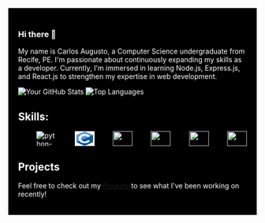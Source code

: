 <div style="background-color: black; color: white; padding: 20px;">

### Hi there 👋
My name is Carlos Augusto, a Computer Science undergraduate from Recife, PE. I'm passionate about continuously expanding my skills as a developer. Currently, I'm immersed in learning Node.js, Express.js, and React.js to strengthen my expertise in web development.

![Your GitHub Stats](https://github-readme-stats.vercel.app/api?username=CarlosAugustoP&show_icons=true&count_private=true) ![Top Languages](https://github-readme-stats.vercel.app/api/top-langs/?username=CarlosAugustoP&layout=compact)

## Skills:

<div style="display: flex; justify-content: space-between;"> <br>
  <img align="center" height="30" width="40" alt="python-icon" src="https://raw.githubusercontent.com/Thomas-George-T/Thomas-George-T/master/assets/python.svg">
  <img align="center" height="30" width="40" alt="c-icon" src="https://raw.githubusercontent.com/devicons/devicon/master/icons/c/c-original.svg">
  <img align="center" height="30" width="40" src="https://cdn.jsdelivr.net/gh/devicons/devicon/icons/django/django-plain.svg" />
  <img align="center" height="30" width="40" src="https://cdn.jsdelivr.net/gh/devicons/devicon/icons/git/git-plain.svg" />
  <img align="center" height="30" width="40" src="https://cdn.jsdelivr.net/gh/devicons/devicon/icons/nodejs/nodejs-plain.svg" />
  <img align="center" height="30" width="40" src="https://cdn.jsdelivr.net/gh/devicons/devicon/icons/java/java-original.svg" />
</div>

## Projects
Feel free to check out my [Projects](#projects) to see what I've been working on recently!

<!-- anchor for the projects section -->
<a name="projects"></a>

</div>

